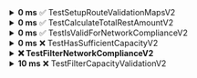 <details>
  <summary><strong>0 ms</strong> ✅ TestSetupRouteValidationMapsV2</summary>
  <ul>
    <li>
      <details>
        <summary><em>0 ms</em> <strong>✅ passed</strong> Mixed_locked_amounts</summary>
        <pre>=== RUN   TestSetupRouteValidationMapsV2/Mixed_locked_amounts<br/>--- PASS: TestSetupRouteValidationMapsV2/Mixed_locked_amounts (0.00s)<br/></pre>
      </details>
    </li>
    <li>
      <details>
        <summary><em>0 ms</em> <strong>✅ passed</strong> All_amounts_locked</summary>
        <pre>=== RUN   TestSetupRouteValidationMapsV2/All_amounts_locked<br/>--- PASS: TestSetupRouteValidationMapsV2/All_amounts_locked (0.00s)<br/></pre>
      </details>
    </li>
    <li>
      <details>
        <summary><em>0 ms</em> <strong>✅ passed</strong> No_amounts_locked</summary>
        <pre>=== RUN   TestSetupRouteValidationMapsV2/No_amounts_locked<br/>--- PASS: TestSetupRouteValidationMapsV2/No_amounts_locked (0.00s)<br/></pre>
      </details>
    </li>
  </ul>
</details>
<details>
  <summary><strong>0 ms</strong> ✅ TestCalculateTotalRestAmountV2</summary>
  <ul>
    <li>
      <details>
        <summary><strong>0 ms</strong> <em>✅ passed</em> Multiple_paths_with_varying_amounts</summary>
        <pre>=== RUN   TestCalculateTotalRestAmountV2/Multiple_paths_with_varying_amounts<br/>--- PASS: TestCalculateTotalRestAmountV2/Multiple_paths_with_varying_amounts (0.00s)<br/></pre>
      </details>
    </li>
    <li>
      <details>
        <summary><strong>0 ms</strong> <em>✅ passed</em> Single_path</summary>
        <pre>=== RUN   TestCalculateTotalRestAmountV2/Single_path<br/>--- PASS: TestCalculateTotalRestAmountV2/Single_path (0.00s)<br/></pre>
      </details>
    </li>
    <li>
      <details>
        <summary><strong>0 ms</strong> <em>✅ passed</em> No_paths</summary>
        <pre>=== RUN   TestCalculateTotalRestAmountV2/No_paths<br/>--- PASS: TestCalculateTotalRestAmountV2/No_paths (0.00s)<br/></pre>
      </details>
    </li>
  </ul>
</details>
<details>
  <summary><strong>0 ms</strong> ✅ TestIsValidForNetworkComplianceV2</summary>
  <ul>
    <li>
      <details>
        <summary><strong>0 ms</strong> <em>✅ passed</em> Valid_route_with_required_chain_IDs_included</summary>
        <pre>=== RUN   TestIsValidForNetworkComplianceV2/Valid_route_with_required_chain_IDs_included<br/>--- PASS: TestIsValidForNetworkComplianceV2/Valid_route_with_required_chain_IDs_included (0.00s)<br/></pre>
      </details>
    </li>
    <li>
      <details>
        <summary><strong>0 ms</strong> <em>✅ passed</em> Invalid_route_with_excluded_chain_ID</summary>
        <pre>=== RUN   TestIsValidForNetworkComplianceV2/Invalid_route_with_excluded_chain_ID<br/>--- PASS: TestIsValidForNetworkComplianceV2/Invalid_route_with_excluded_chain_ID (0.00s)<br/></pre>
      </details>
    </li>
    <li>
      <details>
        <summary><strong>0 ms</strong> <em>✅ passed</em> Route_missing_required_chain_ID</summary>
        <pre>=== RUN   TestIsValidForNetworkComplianceV2/Route_missing_required_chain_ID<br/>--- PASS: TestIsValidForNetworkComplianceV2/Route_missing_required_chain_ID (0.00s)<br/></pre>
      </details>
    </li>
    <li>
      <details>
        <summary><strong>0 ms</strong> <em>✅ passed</em> Valid_route_with_multiple_included_chain_IDs</summary>
        <pre>=== RUN   TestIsValidForNetworkComplianceV2/Valid_route_with_multiple_included_chain_IDs<br/>--- PASS: TestIsValidForNetworkComplianceV2/Valid_route_with_multiple_included_chain_IDs (0.00s)<br/></pre>
      </details>
    </li>
    <li>
      <details>
        <summary><strong>0 ms</strong> <em>✅ passed</em> Invalid_route_missing_one_of_the_required_chain_IDs</summary>
        <pre>=== RUN   TestIsValidForNetworkComplianceV2/Invalid_route_missing_one_of_the_required_chain_IDs<br/>--- PASS: TestIsValidForNetworkComplianceV2/Invalid_route_missing_one_of_the_required_chain_IDs (0.00s)<br/></pre>
      </details>
    </li>
  </ul>
</details>
<details>
  <summary><strong>0 ms</strong> ❌ TestHasSufficientCapacityV2</summary>
  <ul>
    <li>
      <details>
        <summary><strong>0 ms</strong> <em>✅ passed</em> Sufficient_capacity_with_multiple_paths</summary>
        <pre>=== RUN   TestHasSufficientCapacityV2/Sufficient_capacity_with_multiple_paths<br/>--- PASS: TestHasSufficientCapacityV2/Sufficient_capacity_with_multiple_paths (0.00s)<br/></pre>
      </details>
    </li>
    <li>
      <details>
        <summary><strong>0 ms</strong> <em>✅ passed</em> Insufficient_capacity</summary>
        <pre>=== RUN   TestHasSufficientCapacityV2/Insufficient_capacity<br/>--- PASS: TestHasSufficientCapacityV2/Insufficient_capacity (0.00s)<br/></pre>
      </details>
    </li>
    <li>
      <details>
        <summary><strong>0 ms</strong> <em>❌ failed</em> Exact_capacity_match</summary>
        <pre>=== RUN   TestHasSufficientCapacityV2/Exact_capacity_match<br/>filter_test.go:248: <br/>Error Trace: /Users/samuel/go/src/github.com/Samyoul/status-go/services/wallet/router/filter_test.go:248<br/>Error: Not equal: <br/>expected: true<br/>actual  : false<br/>Test: TestHasSufficientCapacityV2/Exact_capacity_match<br/>--- FAIL: TestHasSufficientCapacityV2/Exact_capacity_match (0.00s)<br/></pre>
      </details>
    </li>
  </ul>
</details>
<details>
  <summary><strong> ❌ TestFilterNetworkComplianceV2</strong></summary>
  <ul>
    <li>
      <details>
        <summary><strong>0 ms</strong> <em>❌ failed</em> Mixed_routes_with_valid_and_invalid_paths</summary>
        <pre>=== RUN   TestFilterNetworkComplianceV2/Mixed_routes_with_valid_and_invalid_paths<br/>filter_test.go:512: <br/>Error Trace: /Users/samuel/go/src/github.com/Samyoul/status-go/services/wallet/router/filter_test.go:512<br/>Error: Not equal: <br/>expected: [][]*router.PathV2{[]*router.PathV2{(*router.PathV2)(0xc0004f7790), (*router.PathV2)(0xc0004f7860)}, []*router.PathV2{(*router.PathV2)(0xc0004f7930), (*router.PathV2)(0xc0004f7a00), (*router.PathV2)(0xc0004f7ad0)}}<br/>actual: [][]*router.PathV2{[]*router.PathV2{(*router.PathV2)(0xc0004f71e0), (*router.PathV2)(0xc0004f72b0)}}<br/><br/>Diff:<br/>--- Expected<br/>+++ Actual<br/>@@ -1,2 +1,2 @@<br/>-([][]*router.PathV2) (len=2) {<br/>+([][]*router.PathV2) (len=1) {<br/>([]*router.PathV2) (len=2) {<br/>@@ -92,139 +92,2 @@<br/>})<br/>-},<br/>-([]*router.PathV2) (len=3) {<br/>-(*router.PathV2)({<br/>-BridgeName: (string) "",<br/>-From: (*params.Network)({<br/>-ChainID: (uint64) 1,<br/>-ChainName: (string) "",<br/>-RPCURL: (string) "",<br/>-OriginalRPCURL: (string) "",<br/>-FallbackURL: (string) "",<br/>-OriginalFallbackURL: (string) "",<br/>-BlockExplorerURL: (string) "",<br/>-IconURL: (string) "",<br/>-NativeCurrencyName: (string) "",<br/>-NativeCurrencySymbol: (string) "",<br/>-NativeCurrencyDecimals: (uint64) 0,<br/>-IsTest: (bool) false,<br/>-Layer: (uint64) 0,<br/>-Enabled: (bool) false,<br/>-ChainColor: (string) "",<br/>-ShortName: (string) "",<br/>-TokenOverrides: ([]params.TokenOverride) <nil>,<br/>-RelatedChainID: (uint64) 0<br/>-}),<br/>-To: (*params.Network)(<nil>),<br/>-FromToken: (*token.Token)(<nil>),<br/>-AmountIn: (*hexutil.Big)(<nil>),<br/>-AmountInLocked: (bool) false,<br/>-AmountOut: (*hexutil.Big)(<nil>),<br/>-SuggestedPriorityFees: (*router.PriorityFees)(<nil>),<br/>-TxBaseFee: (*hexutil.Big)(<nil>),<br/>-TxPriorityFee: (*hexutil.Big)(<nil>),<br/>-TxGasAmount: (uint64) 0,<br/>-TxBonderFees: (*hexutil.Big)(<nil>),<br/>-TxTokenFees: (*hexutil.Big)(<nil>),<br/>-TxL1Fee: (*hexutil.Big)(<nil>),<br/>-ApprovalRequired: (bool) false,<br/>-ApprovalAmountRequired: (*hexutil.Big)(<nil>),<br/>-ApprovalContractAddress: (*common.Address)(<nil>),<br/>-ApprovalBaseFee: (*hexutil.Big)(<nil>),<br/>-ApprovalPriorityFee: (*hexutil.Big)(<nil>),<br/>-ApprovalGasAmount: (uint64) 0,<br/>-ApprovalL1Fee: (*hexutil.Big)(<nil>),<br/>-EstimatedTime: (router.TransactionEstimation) 0,<br/>-requiredTokenBalance: (*big.Int)(<nil>),<br/>-requiredNativeBalance: (*big.Int)(<nil>)<br/>-}),<br/>-(*router.PathV2)({<br/>-BridgeName: (string) "",<br/>-From: (*params.Network)({<br/>-ChainID: (uint64) 2,<br/>-ChainName: (string) "",<br/>-RPCURL: (string) "",<br/>-OriginalRPCURL: (string) "",<br/>-FallbackURL: (string) "",<br/>-OriginalFallbackURL: (string) "",<br/>-BlockExplorerURL: (string) "",<br/>-IconURL: (string) "",<br/>-NativeCurrencyName: (string) "",<br/>-NativeCurrencySymbol: (string) "",<br/>-NativeCurrencyDecimals: (uint64) 0,<br/>-IsTest: (bool) false,<br/>-Layer: (uint64) 0,<br/>-Enabled: (bool) false,<br/>-ChainColor: (string) "",<br/>-ShortName: (string) "",<br/>-TokenOverrides: ([]params.TokenOverride) <nil>,<br/>-RelatedChainID: (uint64) 0<br/>-}),<br/>-To: (*params.Network)(<nil>),<br/>-FromToken: (*token.Token)(<nil>),<br/>-AmountIn: (*hexutil.Big)(<nil>),<br/>-AmountInLocked: (bool) false,<br/>-AmountOut: (*hexutil.Big)(<nil>),<br/>-SuggestedPriorityFees: (*router.PriorityFees)(<nil>),<br/>-TxBaseFee: (*hexutil.Big)(<nil>),<br/>-TxPriorityFee: (*hexutil.Big)(<nil>),<br/>-TxGasAmount: (uint64) 0,<br/>-TxBonderFees: (*hexutil.Big)(<nil>),<br/>-TxTokenFees: (*hexutil.Big)(<nil>),<br/>-TxL1Fee: (*hexutil.Big)(<nil>),<br/>-ApprovalRequired: (bool) false,<br/>-ApprovalAmountRequired: (*hexutil.Big)(<nil>),<br/>-ApprovalContractAddress: (*common.Address)(<nil>),<br/>-ApprovalBaseFee: (*hexutil.Big)(<nil>),<br/>-ApprovalPriorityFee: (*hexutil.Big)(<nil>),<br/>-ApprovalGasAmount: (uint64) 0,<br/>-ApprovalL1Fee: (*hexutil.Big)(<nil>),<br/>-EstimatedTime: (router.TransactionEstimation) 0,<br/>-requiredTokenBalance: (*big.Int)(<nil>),<br/>-requiredNativeBalance: (*big.Int)(<nil>)<br/>-}),<br/>-(*router.PathV2)({<br/>-BridgeName: (string) "",<br/>-From: (*params.Network)({<br/>-ChainID: (uint64) 3,<br/>-ChainName: (string) "",<br/>-RPCURL: (string) "",<br/>-OriginalRPCURL: (string) "",<br/>-FallbackURL: (string) "",<br/>-OriginalFallbackURL: (string) "",<br/>-BlockExplorerURL: (string) "",<br/>-IconURL: (string) "",<br/>-NativeCurrencyName: (string) "",<br/>-NativeCurrencySymbol: (string) "",<br/>-NativeCurrencyDecimals: (uint64) 0,<br/>-IsTest: (bool) false,<br/>-Layer: (uint64) 0,<br/>-Enabled: (bool) false,<br/>-ChainColor: (string) "",<br/>-ShortName: (string) "",<br/>-TokenOverrides: ([]params.TokenOverride) <nil>,<br/>-RelatedChainID: (uint64) 0<br/>-}),<br/>-To: (*params.Network)(<nil>),<br/>-FromToken: (*token.Token)(<nil>),<br/>-AmountIn: (*hexutil.Big)(<nil>),<br/>-AmountInLocked: (bool) false,<br/>-AmountOut: (*hexutil.Big)(<nil>),<br/>-SuggestedPriorityFees: (*router.PriorityFees)(<nil>),<br/>-TxBaseFee: (*hexutil.Big)(<nil>),<br/>-TxPriorityFee: (*hexutil.Big)(<nil>),<br/>-TxGasAmount: (uint64) 0,<br/>-TxBonderFees: (*hexutil.Big)(<nil>),<br/>-TxTokenFees: (*hexutil.Big)(<nil>),<br/>-TxL1Fee: (*hexutil.Big)(<nil>),<br/>-ApprovalRequired: (bool) false,<br/>-ApprovalAmountRequired: (*hexutil.Big)(<nil>),<br/>-ApprovalContractAddress: (*common.Address)(<nil>),<br/>-ApprovalBaseFee: (*hexutil.Big)(<nil>),<br/>-ApprovalPriorityFee: (*hexutil.Big)(<nil>),<br/>-ApprovalGasAmount: (uint64) 0,<br/>-ApprovalL1Fee: (*hexutil.Big)(<nil>),<br/>-EstimatedTime: (router.TransactionEstimation) 0,<br/>-requiredTokenBalance: (*big.Int)(<nil>),<br/>-requiredNativeBalance: (*big.Int)(<nil>)<br/>-})<br/>-}<br/>-}<br/>+([][]*router.PathV2) <nil><br/><br/>Test: TestFilterNetworkComplianceV2/Mixed_routes_with_valid_and_invalid_paths<br/>--- FAIL: TestFilterNetworkComplianceV2/Mixed_routes_with_valid_and_invalid_paths (0.00s)<br/></pre>
      </details>
    </li>
    <li>
      <details>
        <summary><strong>0 ms</strong> <em>✅ passed</em> All_valid_routes</summary>
        <pre>=== RUN   TestFilterNetworkComplianceV2/All_valid_routes<br/>--- PASS: TestFilterNetworkComplianceV2/All_valid_routes (0.00s)<br/></pre>
      </details>
    </li>
    <li>
      <details>
        <summary><strong>0 ms</strong> <em>❌ failed</em> All_invalid_routes</summary>
        <pre>=== RUN   TestFilterNetworkComplianceV2/All_invalid_routes<br/>filter_test.go:512: <br/>Error Trace: /Users/samuel/go/src/github.com/Samyoul/status-go/services/wallet/router/filter_test.go:512<br/>Error: Not equal: <br/>expected: [][]*router.PathV2{}<br/>actual: [][]*router.PathV2(nil)<br/><br/>Diff:<br/>--- Expected<br/>+++ Actual<br/>@@ -1,3 +1,2 @@<br/>-([][]*router.PathV2) {<br/>-}<br/>+([][]*router.PathV2) <nil><br/><br/>Test: TestFilterNetworkComplianceV2/All_invalid_routes<br/>--- FAIL: TestFilterNetworkComplianceV2/All_invalid_routes (0.00s)<br/></pre>
      </details>
    </li>
    <li>
      <details>
        <summary><strong>0 ms</strong> <em>❌ failed</em> Empty_routes</summary>
        <pre>=== RUN   TestFilterNetworkComplianceV2/Empty_routes<br/>filter_test.go:512: <br/>Error Trace: /Users/samuel/go/src/github.com/Samyoul/status-go/services/wallet/router/filter_test.go:512<br/>Error: Not equal: <br/>expected: [][]*router.PathV2{}<br/>actual: [][]*router.PathV2(nil)<br/><br/>Diff:<br/>--- Expected<br/>+++ Actual<br/>@@ -1,3 +1,2 @@<br/>-([][]*router.PathV2) {<br/>-}<br/>+([][]*router.PathV2) <nil><br/><br/>Test: TestFilterNetworkComplianceV2/Empty_routes<br/>--- FAIL: TestFilterNetworkComplianceV2/Empty_routes (0.00s)<br/></pre>
      </details>
    </li>
    <li>
      <details>
        <summary><strong>0 ms</strong> <em>✅ passed</em> No_locked_amounts</summary>
        <pre>=== RUN   TestFilterNetworkComplianceV2/No_locked_amounts<br/>--- PASS: TestFilterNetworkComplianceV2/No_locked_amounts (0.00s)<br/></pre>
      </details>
    </li>
    <li>
      <details>
        <summary><strong>0 ms</strong> <em>❌ failed</em> Single_route_with_mixed_valid_and_invalid_paths</summary>
        <pre>=== RUN   TestFilterNetworkComplianceV2/Single_route_with_mixed_valid_and_invalid_paths<br/>filter_test.go:512: <br/>Error Trace: /Users/samuel/go/src/github.com/Samyoul/status-go/services/wallet/router/filter_test.go:512<br/>Error: Not equal: <br/>expected: [][]*router.PathV2{[]*router.PathV2{(*router.PathV2)(0xc0004feea0), (*router.PathV2)(0xc0004fef70)}}<br/>actual: [][]*router.PathV2(nil)<br/><br/>Diff:<br/>--- Expected<br/>+++ Actual<br/>@@ -1,95 +1,2 @@<br/>-([][]*router.PathV2) (len=1) {<br/>-([]*router.PathV2) (len=2) {<br/>-(*router.PathV2)({<br/>-BridgeName: (string) "",<br/>-From: (*params.Network)({<br/>-ChainID: (uint64) 1,<br/>-ChainName: (string) "",<br/>-RPCURL: (string) "",<br/>-OriginalRPCURL: (string) "",<br/>-FallbackURL: (string) "",<br/>-OriginalFallbackURL: (string) "",<br/>-BlockExplorerURL: (string) "",<br/>-IconURL: (string) "",<br/>-NativeCurrencyName: (string) "",<br/>-NativeCurrencySymbol: (string) "",<br/>-NativeCurrencyDecimals: (uint64) 0,<br/>-IsTest: (bool) false,<br/>-Layer: (uint64) 0,<br/>-Enabled: (bool) false,<br/>-ChainColor: (string) "",<br/>-ShortName: (string) "",<br/>-TokenOverrides: ([]params.TokenOverride) <nil>,<br/>-RelatedChainID: (uint64) 0<br/>-}),<br/>-To: (*params.Network)(<nil>),<br/>-FromToken: (*token.Token)(<nil>),<br/>-AmountIn: (*hexutil.Big)(<nil>),<br/>-AmountInLocked: (bool) false,<br/>-AmountOut: (*hexutil.Big)(<nil>),<br/>-SuggestedPriorityFees: (*router.PriorityFees)(<nil>),<br/>-TxBaseFee: (*hexutil.Big)(<nil>),<br/>-TxPriorityFee: (*hexutil.Big)(<nil>),<br/>-TxGasAmount: (uint64) 0,<br/>-TxBonderFees: (*hexutil.Big)(<nil>),<br/>-TxTokenFees: (*hexutil.Big)(<nil>),<br/>-TxL1Fee: (*hexutil.Big)(<nil>),<br/>-ApprovalRequired: (bool) false,<br/>-ApprovalAmountRequired: (*hexutil.Big)(<nil>),<br/>-ApprovalContractAddress: (*common.Address)(<nil>),<br/>-ApprovalBaseFee: (*hexutil.Big)(<nil>),<br/>-ApprovalPriorityFee: (*hexutil.Big)(<nil>),<br/>-ApprovalGasAmount: (uint64) 0,<br/>-ApprovalL1Fee: (*hexutil.Big)(<nil>),<br/>-EstimatedTime: (router.TransactionEstimation) 0,<br/>-requiredTokenBalance: (*big.Int)(<nil>),<br/>-requiredNativeBalance: (*big.Int)(<nil>)<br/>-}),<br/>-(*router.PathV2)({<br/>-BridgeName: (string) "",<br/>-From: (*params.Network)({<br/>-ChainID: (uint64) 3,<br/>-ChainName: (string) "",<br/>-RPCURL: (string) "",<br/>-OriginalRPCURL: (string) "",<br/>-FallbackURL: (string) "",<br/>-OriginalFallbackURL: (string) "",<br/>-BlockExplorerURL: (string) "",<br/>-IconURL: (string) "",<br/>-NativeCurrencyName: (string) "",<br/>-NativeCurrencySymbol: (string) "",<br/>-NativeCurrencyDecimals: (uint64) 0,<br/>-IsTest: (bool) false,<br/>-Layer: (uint64) 0,<br/>-Enabled: (bool) false,<br/>-ChainColor: (string) "",<br/>-ShortName: (string) "",<br/>-TokenOverrides: ([]params.TokenOverride) <nil>,<br/>-RelatedChainID: (uint64) 0<br/>-}),<br/>-To: (*params.Network)(<nil>),<br/>-FromToken: (*token.Token)(<nil>),<br/>-AmountIn: (*hexutil.Big)(<nil>),<br/>-AmountInLocked: (bool) false,<br/>-AmountOut: (*hexutil.Big)(<nil>),<br/>-SuggestedPriorityFees: (*router.PriorityFees)(<nil>),<br/>-TxBaseFee: (*hexutil.Big)(<nil>),<br/>-TxPriorityFee: (*hexutil.Big)(<nil>),<br/>-TxGasAmount: (uint64) 0,<br/>-TxBonderFees: (*hexutil.Big)(<nil>),<br/>-TxTokenFees: (*hexutil.Big)(<nil>),<br/>-TxL1Fee: (*hexutil.Big)(<nil>),<br/>-ApprovalRequired: (bool) false,<br/>-ApprovalAmountRequired: (*hexutil.Big)(<nil>),<br/>-ApprovalContractAddress: (*common.Address)(<nil>),<br/>-ApprovalBaseFee: (*hexutil.Big)(<nil>),<br/>-ApprovalPriorityFee: (*hexutil.Big)(<nil>),<br/>-ApprovalGasAmount: (uint64) 0,<br/>-ApprovalL1Fee: (*hexutil.Big)(<nil>),<br/>-EstimatedTime: (router.TransactionEstimation) 0,<br/>-requiredTokenBalance: (*big.Int)(<nil>),<br/>-requiredNativeBalance: (*big.Int)(<nil>)<br/>-})<br/>-}<br/>-}<br/>+([][]*router.PathV2) <nil><br/><br/>Test: TestFilterNetworkComplianceV2/Single_route_with_mixed_valid_and_invalid_paths<br/>--- FAIL: TestFilterNetworkComplianceV2/Single_route_with_mixed_valid_and_invalid_paths (0.00s)<br/></pre>
      </details>
    </li>
    <li>
      <details>
        <summary><strong>0 ms</strong> <em>✅ passed</em> Routes_with_duplicate_chain_IDs</summary>
        <pre>=== RUN   TestFilterNetworkComplianceV2/Routes_with_duplicate_chain_IDs<br/>--- PASS: TestFilterNetworkComplianceV2/Routes_with_duplicate_chain_IDs (0.00s)<br/></pre>
      </details>
    </li>
    <li>
      <details>
        <summary><strong>0 ms</strong> <em>✅ passed</em> Minimum_and_maximum_chain_IDs</summary>
        <pre>=== RUN   TestFilterNetworkComplianceV2/Minimum_and_maximum_chain_IDs<br/>--- PASS: TestFilterNetworkComplianceV2/Minimum_and_maximum_chain_IDs (0.00s)<br/></pre>
      </details>
    </li>
    <li>
      <details>
        <summary><strong>120 ms</strong> <em>❌ failed</em> Large_number_of_routes</summary>
        <pre>=== RUN   TestFilterNetworkComplianceV2/Large_number_of_routes<br/>filter_test.go:512: <br/>Error Trace: /Users/samuel/go/src/github.com/Samyoul/status-go/services/wallet/router/filter_test.go:512<br/>Error: Not equal: <br/>expected: [][]*router.PathV2{[]*router.PathV2{(*router.PathV2)(0xc000769380), (*router.PathV2)(0xc000769450)}, []*router.PathV2{(*router.PathV2)(0xc000769520), (*router.PathV2)(0xc0007695f0)},... truncated}<br/><br/>Diff:<br/>--- Expected<br/>+++ Actual<br/>@@ -1,830 +1,2 @@<br/>-([][]*router.PathV2) (len=1000) {<br/>-([]*router.PathV2) (len=2) {<br/>(*router.PathV2)({<br/>-BridgeName: (string) "",<br/>-From: (*params.Network)({<br/>-ChainID: (uint64) 1,<br/>-ChainName: (string) "",<br/>-RPCURL: (string) "",<br/>-OriginalRPCURL: (string) "",<br/>-FallbackURL: (string) "",<br/>-OriginalFallbackURL: (string) "",<br/>-BlockExplorerURL: (string) "",<br/>-IconURL: (string) "",<br/>-NativeCurrencyName: (string) "",<br/>-NativeCurrencySymbol: (string) "",<br/>-NativeCurrencyDecimals: (uint64) 0,<br/>-IsTest: (bool) false,<br/>-Layer: (uint64) 0,<br/>-Enabled: (bool) false,<br/>-ChainColor: (string) "",<br/>-ShortName: (string) "",<br/>-TokenOverrides: ([]params.TokenOverride) <nil>,<br/>-RelatedChainID: (uint64) 0<br/>-}),<br/>-To: (*params.Network)(<nil>),<br/>-FromToken: (*token.Token)(<nil>),<br/>-AmountIn: (*hexutil.Big)(<nil>),<br/>-AmountInLocked: (bool) false,<br/>-AmountOut: (*hexutil.Big)(<nil>),<br/>-SuggestedPriorityFees: (*router.PriorityFees)(<nil>),<br/>-TxBaseFee: (*hexutil.Big)(<nil>),<br/>-TxPriorityFee: (*hexutil.Big)(<nil>),<br/>-TxGasAmount: (uint64) 0,<br/>-TxBonderFees: (*hexutil.Big)(<nil>),<br/>-TxTokenFees: (*hexutil.Big)(<nil>),<br/>-TxL1Fee: (*hexutil.Big)(<nil>),<br/>-ApprovalRequired: (bool) false,<br/>-ApprovalAmountRequired: (*hexutil.Big)(<nil>),<br/>-ApprovalContractAddress: (*common.Address)(<nil>),<br/>-ApprovalBaseFee: (*hexutil.Big)(<nil>),<br/>-ApprovalPriorityFee: (*hexutil.Big)(<nil>),<br/>-ApprovalGasAmount: (uint64) 0,<br/>-ApprovalL1Fee: (*hexutil.Big)(<nil>),<br/>-EstimatedTime: (router.TransactionEstimation) 0,<br/>-requiredTokenBalance: (*big.Int)(<nil>),<br/>-requiredNativeBalance: (*big.Int)(<nil>)<br/>}),<br/>-(*router.PathV2)({<br/>-BridgeName: (string) "",<br/>-From: (*params.Network)({<br/>-ChainID: (uint64) 1001,<br/>-ChainName: (string) "",<br/>-RPCURL: (string) "",<br/>-OriginalRPCURL: (string) "",<br/>-FallbackURL: (string) "",<br/>-OriginalFallbackURL: (string) "",<br/>-BlockExplorerURL: (string) "",<br/>-IconURL: (string) "",<br/>-NativeCurrencyName: (string) "",<br/>-NativeCurrencySymbol: (string) "",<br/>-NativeCurrencyDecimals: (uint64) 0,<br/>-IsTest: (bool) false,<br/>-Layer: (uint64) 0,<br/>-Enabled: (bool) false,<br/>-ChainColor: (string) "",<br/>-ShortName: (string) "",<br/>-TokenOverrides: ([]params.TokenOverride) <nil>,<br/>-RelatedChainID: (uint64) 0<br/>-}),<br/>-To: (*params.Network)(<nil>),<br/>-FromToken: (*token.Token)(<nil>),<br/>-AmountIn: (*hexutil.Big)(<nil>),<br/>-AmountInLocked: (bool) false,<br/>-AmountOut: (*hexutil.Big)(<nil>),<br/>-SuggestedPriorityFees: (*router.PriorityFees)(<nil>),<br/>-TxBaseFee: (*hexutil.Big)(<nil>),<br/>-TxPriorityFee: (*hexutil.Big)(<nil>),<br/>-TxGasAmount: (uint64) 0,<br/>-TxBonderFees: (*hexutil.Big)(<nil>),<br/>-TxTokenFees: (*hexutil.Big)(<nil>),<br/>-TxL1Fee: (*hexutil.Big)(<nil>),<br/>-ApprovalRequired: (bool) false,<br/>-ApprovalAmountRequired: (*hexutil.Big)(<nil>),<br/>-ApprovalContractAddress: (*common.Address)(<nil>),<br/>-ApprovalBaseFee: (*hexutil.Big)(<nil>),<br/>-ApprovalPriorityFee: (*hexutil.Big)(<nil>),<br/>-ApprovalGasAmount: (uint64) 0,<br/>-ApprovalL1Fee: (*hexutil.Big)(<nil>),<br/>-EstimatedTime: (router.TransactionEstimation) 0,<br/>-requiredTokenBalance: (*big.Int)(<nil>),<br/>-requiredNativeBalance: (*big.Int)(<nil>)<br/>})<br/>-},...},<br/>+([][]*router.PathV2) (len=991) {<br/>([]*router.PathV2) (len=2) {<br/>Test: TestFilterNetworkComplianceV2/Large_number_of_routes<br/>--- FAIL: TestFilterNetworkComplianceV2/Large_number_of_routes (0.12s)<br/></pre>
      </details>
    </li>
    <li>
      <details>
        <summary><strong>1.67 s</strong> <em>❌ failed</em> Routes_with_missing_data</summary>
        <pre>=== RUN   TestFilterNetworkComplianceV2/Routes_with_missing_data<br/>--- FAIL: TestFilterNetworkComplianceV2/Routes_with_missing_data (0.00s)<br/>panic: runtime error: invalid memory address or nil pointer dereference [recovered]<br/>panic: runtime error: invalid memory address or nil pointer dereference<br/>[signal SIGSEGV: segmentation violation code=0x1 addr=0x0 pc=0x100c02abe]<br/>goroutine 88 [running]:<br/>testing.tRunner.func1.2({0x101588300, 0x1032265f0})<br/>/usr/local/Cellar/go/1.20.5/libexec/src/testing/testing.go:1526 +0x24e<br/>testing.tRunner.func1()<br/>/usr/local/Cellar/go/1.20.5/libexec/src/testing/testing.go:1529 +0x39f<br/>panic({0x101588300, 0x1032265f0})<br/>/usr/local/Cellar/go/1.20.5/libexec/src/runtime/panic.go:884 +0x213<br/>github.com/status-im/status-go/services/wallet/router.isValidForNetworkComplianceV2(...)<br/>/Users/samuel/go/src/github.com/Samyoul/status-go/services/wallet/router/filter.go:34<br/>github.com/status-im/status-go/services/wallet/router.filterNetworkComplianceV2({0xc000168360, 0x2, 0x10005dcdf?}, 0x59a?)<br/>/Users/samuel/go/src/github.com/Samyoul/status-go/services/wallet/router/filter.go:24 +0x25e<br/>github.com/status-im/status-go/services/wallet/router.TestFilterNetworkComplianceV2.func3(0xc000503860?)<br/>/Users/samuel/go/src/github.com/Samyoul/status-go/services/wallet/router/filter_test.go:511 +0x3e<br/>testing.tRunner(0xc000502680, 0xc0007f95e0)<br/>/usr/local/Cellar/go/1.20.5/libexec/src/testing/testing.go:1576 +0x10b<br/>created by testing.(*T).Run<br/>/usr/local/Cellar/go/1.20.5/libexec/src/testing/testing.go:1629 +0x3ea<br/></pre>
      </details>
    </li>
  </ul>
</details>
<details>
  <summary><strong>10 ms</strong> ❌ TestFilterCapacityValidationV2</summary>
  <ul>
    <li>
      <details>
        <summary><strong>0 ms</strong> <em>❌ failed</em> Sufficient_capacity_with_multiple_paths</summary>
        <pre>=== RUN   TestFilterCapacityValidationV2/Sufficient_capacity_with_multiple_paths<br/>filter_test.go:722: <br/>Error Trace: /Users/samuel/go/src/github.com/Samyoul/status-go/services/wallet/router/filter_test.go:722<br/>Error: Not equal: <br/>expected: [][]*router.PathV2{[]*router.PathV2{(*router.PathV2)(0xc00058dd40), (*router.PathV2)(0xc00058de10)}}<br/>actual: [][]*router.PathV2{[]*router.PathV2{(*router.PathV2)(0xc00058da00), (*router.PathV2)(0xc00058dad0)}, []*router.PathV2{(*router.PathV2)(0xc00058dba0), (*router.PathV2)(0xc00058dc70)}}<br/><br/>Diff:<br/>--- Expected<br/>+++ Actual<br/>@@ -1,2 +1,2 @@<br/>-([][]*router.PathV2) (len=1) {<br/>+([][]*router.PathV2) (len=2) {<br/>([]*router.PathV2) (len=2) {<br/>@@ -29,2 +29,52 @@<br/>abs: (big.nat) (len=1) {<br/>+ (big.Word) 50<br/>} })<br/>+ AmountInLocked: (bool) true,<br/>+ AmountOut: (*hexutil.Big)(<nil>),<br/>+ SuggestedPriorityFees: (*router.PriorityFees)(<nil>),<br/>+ TxBaseFee: (*hexutil.Big)(<nil>),<br/>+ TxPriorityFee: (*hexutil.Big)(<nil>),<br/>+ TxGasAmount: (uint64) 0,<br/>+ TxBonderFees: (*hexutil.Big)(<nil>),<br/>+ TxTokenFees: (*hexutil.Big)(<nil>),<br/>+ TxL1Fee: (*hexutil.Big)(<nil>),<br/>+ ApprovalRequired: (bool) false,<br/>+ ApprovalAmountRequired: (*hexutil.Big)(<nil>),<br/>+ ApprovalContractAddress: (*common.Address)(<nil>),<br/>+ ApprovalBaseFee: (*hexutil.Big)(<nil>),<br/>+ ApprovalPriorityFee: (*hexutil.Big)(<nil>),<br/>+ ApprovalGasAmount: (uint64) 0,<br/>+ ApprovalL1Fee: (*hexutil.Big)(<nil>),<br/>+ EstimatedTime: (router.TransactionEstimation) 0,<br/>+ requiredTokenBalance: (*big.Int)(<nil>),<br/>+ requiredNativeBalance: (*big.Int)(<nil>)<br/>}),<br/>+ (*router.PathV2)({<br/>+ BridgeName: (string) "",<br/>+ From: (*params.Network)({<br/>+ ChainID: (uint64) 2,<br/>+ ChainName: (string) "",<br/>+ RPCURL: (string) "",<br/>+ OriginalRPCURL: (string) "",<br/>+ FallbackURL: (string) "",<br/>+ OriginalFallbackURL: (string) "",<br/>+ BlockExplorerURL: (string) "",<br/>+ IconURL: (string) "",<br/>+ NativeCurrencyName: (string) "",<br/>+ NativeCurrencySymbol: (string) "",<br/>+ NativeCurrencyDecimals: (uint64) 0,<br/>+ IsTest: (bool) false,<br/>+ Layer: (uint64) 0,<br/>+ Enabled: (bool) false,<br/>+ ChainColor: (string) "",<br/>+ ShortName: (string) "",<br/>+ TokenOverrides: ([]params.TokenOverride) <nil>,<br/>+ RelatedChainID: (uint64) 0<br/>+ }),<br/>+ To: (*params.Network)(<nil>),<br/>+ FromToken: (*token.Token)(<nil>),<br/>+ AmountIn: (*hexutil.Big)({<br/>+ neg: (bool) false,<br/>+ abs: (big.nat) (len=1) {<br/>+ (big.Word) 100<br/>+ } }),<br/>+ AmountInLocked: (bool) true,<br/>+ AmountOut: (*hexutil.Big)(<nil>),<br/>+ SuggestedPriorityFees: (*router.PriorityFees)(<nil>),<br/>+ TxBaseFee: (*hexutil.Big)(<nil>),<br/>+ TxPriorityFee: (*hexutil.Big)(<nil>),<br/>+ TxGasAmount: (uint64) 0,<br/>+ TxBonderFees: (*hexutil.Big)(<nil>),<br/>+ TxTokenFees: (*hexutil.Big)(<nil>),<br/>+ TxL1Fee: (*hexutil.Big)(<nil>),<br/>+ ApprovalRequired: (bool) false,<br/>+ ApprovalAmountRequired: (*hexutil.Big)(<nil>),<br/>+ ApprovalContractAddress: (*common.Address)(<nil>),<br/>+ ApprovalBaseFee: (*hexutil.Big)(<nil>),<br/>+ ApprovalPriorityFee: (*hexutil.Big)(<nil>),<br/>+ ApprovalGasAmount: (uint64) 0,<br/>+ ApprovalL1Fee: (*hexutil.Big)(<nil>),<br/>+ EstimatedTime: (router.TransactionEstimation) 0,<br/>+ requiredTokenBalance: (*big.Int)(<nil>),<br/>+ requiredNativeBalance: (*big.Int)(<nil>)<br/>})<br/>+ },<br/>+ ([]*router.PathV2) (len=2) {<br/>+ (*router.PathV2)({<br/>+ BridgeName: (string) "",<br/>+ From: (*params.Network)({<br/>+ ChainID: (uint64) 1,<br/>+ ChainName: (string) "",<br/>+ RPCURL: (string) "",<br/>+ OriginalRPCURL: (string) "",<br/>+ FallbackURL: (string) "",<br/>+ OriginalFallbackURL: (string) "",<br/>+ BlockExplorerURL: (string) "",<br/>+ IconURL: (string) "",<br/>+ NativeCurrencyName: (string) "",<br/>+ NativeCurrencySymbol: (string) "",<br/>+ NativeCurrencyDecimals: (uint64) 0,<br/>+ IsTest: (bool) false,<br/>+ Layer: (uint64) 0,<br/>+ Enabled: (bool) false,<br/>+ ChainColor: (string) "",<br/>+ ShortName: (string) "",<br/>+ TokenOverrides: ([]params.TokenOverride) <nil>,<br/>+ RelatedChainID: (uint64) 0<br/>+ }),<br/>+ To: (*params.Network)(<nil>),<br/>+ FromToken: (*token.Token)(<nil>),<br/>+ AmountIn: (*hexutil.Big)({<br/>+ neg: (bool) false,<br/>+ abs: (big.nat) (len=1) {<br/>+ (big.Word) 50<br/>+ } }),<br/>+ AmountInLocked: (bool) true,<br/>AmountOut: (*hexutil.Big)(<nil>),<br/>@@ -79,6 +181,6 @@<br/>abs: (big.nat) (len=1) {<br/>- (big.Word) 200<br/>- }<br/>- }),<br/>- AmountInLocked: (bool) false,<br/>+ (big.Word) 100<br/>+ } }),<br/>+ AmountInLocked: (bool) true,<br/>AmountOut: (*hexutil.Big)(<nil>),<br/>Test: TestFilterCapacityValidationV2/Sufficient_capacity_with_multiple_paths<br/>--- FAIL: TestFilterCapacityValidationV2/Sufficient_capacity_with_multiple_paths (0.00s)<br/></pre>
      </details>
    </li>
    <li>
      <details>
        <summary><strong>0 ms</strong> <em>❌ failed</em> Insufficient_capacity</summary>
        <pre>=== RUN   TestFilterCapacityValidationV2/Insufficient_capacity<br/>filter_test.go:722: <br/>Error Trace: /Users/samuel/go/src/github.com/Samyoul/status-go/services/wallet/router/filter_test.go:722<br/>Error: Not equal: <br/>expected: [][]*router.PathV2{}<br/>actual: [][]*router.PathV2(nil)<br/><br/>Diff:<br/>--- Expected<br/>+++ Actual<br/>@@ -1,3 +1,2 @@<br/>-([][]*router.PathV2) {<br/>-}<br/>+([][]*router.PathV2) <nil><br/><br/>Test: TestFilterCapacityValidationV2/Insufficient_capacity<br/>--- FAIL: TestFilterCapacityValidationV2/Insufficient_capacity (0.00s)<br/></pre>
      </details>
    </li>
    <li>
      <details>
        <summary><strong>0 ms</strong> <em>❌ failed</em> Exact_capacity_match</summary>
        <pre>=== RUN   TestFilterCapacityValidationV2/Exact_capacity_match<br/>filter_test.go:722: <br/>Error Trace: /Users/samuel/go/src/github.com/Samyoul/status-go/services/wallet/router/filter_test.go:722<br/>Error: Not equal: <br/>expected: [][]*router.PathV2{[]*router.PathV2{(*router.PathV2)(0xc0000ad6c0), (*router.PathV2)(0xc0000ad860)}}<br/>actual: [][]*router.PathV2(nil)<br/><br/>Diff:<br/>--- Expected<br/>+++ Actual<br/>@@ -1,105 +1,2 @@<br/>-([][]*router.PathV2) (len=1) {<br/>-([]*router.PathV2) (len=2) {<br/>- (*router.PathV2)({<br/>- BridgeName: (string) "",<br/>- From: (*params.Network)({<br/>- ChainID: (uint64) 1,<br/>- ChainName: (string) "",<br/>- RPCURL: (string) "",<br/>- OriginalRPCURL: (string) "",<br/>- FallbackURL: (string) "",<br/>- OriginalFallbackURL: (string) "",<br/>- BlockExplorerURL: (string) "",<br/>- IconURL: (string) "",<br/>- NativeCurrencyName: (string) "",<br/>- NativeCurrencySymbol: (string) "",<br/>- NativeCurrencyDecimals: (uint64) 0,<br/>- IsTest: (bool) false,<br/>- Layer: (uint64) 0,<br/>- Enabled: (bool) false,<br/>- ChainColor: (string) "",<br/>- ShortName: (string) "",<br/>- TokenOverrides: ([]params.TokenOverride) <nil>,<br/>- RelatedChainID: (uint64) 0<br/>- }),<br/>- To: (*params.Network)(<nil>),<br/>- FromToken: (*token.Token)(<nil>),<br/>- AmountIn: (*hexutil.Big)({<br/>- neg: (bool) false,<br/>- abs: (big.nat) (len=1) {<br/>- (big.Word) 100<br/>- } }),<br/>- AmountInLocked: (bool) true,<br/>- AmountOut: (*hexutil.Big)(<nil>),<br/>- SuggestedPriorityFees: (*router.PriorityFees)(<nil>),<br/>- TxBaseFee: (*hexutil.Big)(<nil>),<br/>- TxPriorityFee: (*hexutil.Big)(<nil>),<br/>- TxGasAmount: (uint64) 0,<br/>- TxBonderFees: (*hexutil.Big)(<nil>),<br/>- TxTokenFees: (*hexutil.Big)(<nil>),<br/>- TxL1Fee: (*hexutil.Big)(<nil>),<br/>- ApprovalRequired: (bool) false,<br/>- ApprovalAmountRequired: (*hexutil.Big)(<nil>),<br/>- ApprovalContractAddress: (*common.Address)(<nil>),<br/>- ApprovalBaseFee: (*hexutil.Big)(<nil>),<br/>- ApprovalPriorityFee: (*hexutil.Big)(<nil>),<br/>- ApprovalGasAmount: (uint64) 0,<br/>- ApprovalL1Fee: (*hexutil.Big)(<nil>),<br/>- EstimatedTime: (router.TransactionEstimation) 0,<br/>- requiredTokenBalance: (*big.Int)(<nil>),<br/>- requiredNativeBalance: (*big.Int)(<nil>)<br/>- }),<br/>- (*router.PathV2)({<br/>- BridgeName: (string) "",<br/>- From: (*params.Network)({<br/>- ChainID: (uint64) 2,<br/>- ChainName: (string) "",<br/>- RPCURL: (string) "",<br/>- OriginalRPCURL: (string) "",<br/>- FallbackURL: (string) "",<br/>- OriginalFallbackURL: (string) "",<br/>- BlockExplorerURL: (string) "",<br/>- IconURL: (string) "",<br/>- NativeCurrencyName: (string) "",<br/>- NativeCurrencySymbol: (string) "",<br/>- NativeCurrencyDecimals: (uint64) 0,<br/>- IsTest: (bool) false,<br/>- Layer: (uint64) 0,<br/>- Enabled: (bool) false,<br/>- ChainColor: (string) "",<br/>- ShortName: (string) "",<br/>- TokenOverrides: ([]params.TokenOverride) <nil>,<br/>- RelatedChainID: (uint64) 0<br/>- }),<br/>- To: (*params.Network)(<nil>),<br/>- FromToken: (*token.Token)(<nil>),<br/>- AmountIn: (*hexutil.Big)({<br/>- neg: (bool) false,<br/>- abs: (big.nat) (len=1) {<br/>- (big.Word) 50<br/>- } }),<br/>- AmountInLocked: (bool) true,<br/>- AmountOut: (*hexutil.Big)(<nil>),<br/>- SuggestedPriorityFees: (*router.PriorityFees)(<nil>),<br/>- TxBaseFee: (*hexutil.Big)(<nil>),<br/>- TxPriorityFee: (*hexutil.Big)(<nil>),<br/>- TxGasAmount: (uint64) 0,<br/>- TxBonderFees: (*hexutil.Big)(<nil>),<br/>- TxTokenFees: (*hexutil.Big)(<nil>),<br/>- TxL1Fee: (*hexutil.Big)(<nil>),<br/>- ApprovalRequired: (bool) false,<br/>- ApprovalAmountRequired: (*hexutil.Big)(<nil>),<br/>- ApprovalContractAddress: (*common.Address)(<nil>),<br/>- ApprovalBaseFee: (*hexutil.Big)(<nil>),<br/>- ApprovalPriorityFee: (*hexutil.Big)(<nil>),<br/>- ApprovalGasAmount: (uint64) 0,<br/>- ApprovalL1Fee: (*hexutil.Big)(<nil>),<br/>- EstimatedTime: (router.TransactionEstimation) 0,<br/>- requiredTokenBalance: (*big.Int)(<nil>),<br/>- requiredNativeBalance: (*big.Int)(<nil>)<br/>- }),<br/>- (*router.PathV2)({<br/>- BridgeName: (string) "",<br/>- From: (*params.Network)({<br/>- ChainID: (uint64) 1,<br/>- ChainName: (string) "",<br/>- RPCURL: (string) "",<br/>- OriginalRPCURL: (string) "",<br/>- FallbackURL: (string) "",<br/>- OriginalFallbackURL: (string) "",<br/>- BlockExplorerURL: (string) "",<br/>- IconURL: (string) "",<br/>- NativeCurrencyName: (string) "",<br/>- NativeCurrencySymbol: (string) "",<br/>- NativeCurrencyDecimals: (uint64) 0,<br/>- IsTest: (bool) false,<br/>- Layer: (uint64) 0,<br/>- Enabled: (bool) false,<br/>- ChainColor: (string) "",<br/>- ShortName: (string) "",<br/>- TokenOverrides: ([]params.TokenOverride) <nil>,<br/>- RelatedChainID: (uint64) 0<br/>- }),<br/>- To: (*params.Network)(<nil>),<br/>- FromToken: (*token.Token)(<nil>),<br/>- AmountIn: (*hexutil.Big)({<br/>- neg: (bool) false,<br/>- abs: (big.nat) (len=1) {<br/>- (big.Word) 50<br/>- } }),<br/>- AmountInLocked: (bool) true,<br/>AmountOut: (*hexutil.Big)(<nil>),<br/>SuggestedPriorityFees: (*router.PriorityFees)(<nil>),<br/>TxBaseFee: (*hexutil.Big)(<nil>),<br/>TxPriorityFee: (*hexutil.Big)(<nil>),<br/>TxGasAmount: (uint64) 0,<br/>TxBonderFees: (*hexutil.Big)(<nil>),<br/>TxTokenFees: (*hexutil.Big)(<nil>),<br/>TxL1Fee: (*hexutil.Big)(<nil>),<br/>ApprovalRequired: (bool) false,<br/>ApprovalAmountRequired: (*hexutil.Big)(<nil>),<br/>ApprovalContractAddress: (*common.Address)(<nil>),<br/>ApprovalBaseFee: (*hexutil.Big)(<nil>),<br/>ApprovalPriorityFee: (*hexutil.Big)(<nil>),<br/>ApprovalGasAmount: (uint64) 0,<br/>ApprovalL1Fee: (*hexutil.Big)(<nil>),<br/>EstimatedTime: (router.TransactionEstimation) 0,<br/>requiredTokenBalance: (*big.Int)(<nil>),<br/>requiredNativeBalance: (*big.Int)(<nil>)<br/>})<br/>+([][]*router.PathV2) <nil><br/><br/>Test: TestFilterCapacityValidationV2/Exact_capacity_match<br/>--- FAIL: TestFilterCapacityValidationV2/Exact_capacity_match (0.00s)<br/></pre>
      </details>
    </li>
    <li>
      <details>
        <summary><strong>0 ms</strong> <em>✅ passed</em> No_locked_amounts</summary>
        <pre>=== RUN   TestFilterCapacityValidationV2/No_locked_amounts<br/>--- PASS: TestFilterCapacityValidationV2/No_locked_amounts (0.00s)<br/></pre>
      </details>
    </li>
    <li>
      <details>
        <summary><strong>0 ms</strong> <em>❌ failed</em> Single_route_with_sufficient_capacity</summary>
        <pre>=== RUN   TestFilterCapacityValidationV2/Single_route_with_sufficient_capacity<br/>filter_test.go:722: <br/>Error Trace: /Users/samuel/go/src/github.com/Samyoul/status-go/services/wallet/router/filter_test.go:722<br/>Error: Not equal: <br/>expected: [][]*router.PathV2{[]*router.PathV2{(*router.PathV2)(0xc000614680)}}<br/>actual: [][]*router.PathV2{[]*router.PathV2{(*router.PathV2)(0xc0000adee0)}}<br/><br/>Diff:<br/>--- Expected<br/>+++ Actual<br/>@@ -29,6 +29,6 @@<br/>abs: (big.nat) (len=1) {<br/>- (big.Word) 200<br/>+ (big.Word) 50<br/>} }),<br/>- AmountInLocked: (bool) false,<br/>+ AmountInLocked: (bool) true,<br/>AmountOut: (*hexutil.Big)(<nil>),<br/>Test: TestFilterCapacityValidationV2/Single_route_with_sufficient_capacity<br/>--- FAIL: TestFilterCapacityValidationV2/Single_route_with_sufficient_capacity (0.00s)<br/></pre>
      </details>
    </li>
    <li>
      <details>
        <summary><strong>0 ms</strong> <em>❌ failed</em> Single_route_with_insufficient_capacity</summary>
        <pre>=== RUN   TestFilterCapacityValidationV2/Single_route_with_insufficient_capacity<br/>filter_test.go:722: <br/>Error Trace: /Users/samuel/go/src/github.com/Samyoul/status-go/services/wallet/router/filter_test.go:722<br/>Error: Not equal: <br/>expected: [][]*router.PathV2{}<br/>actual: [][]*router.PathV2{[]*router.PathV2{(*router.PathV2)(0xc000614750)}}<br/><br/>Diff:<br/>--- Expected<br/>+++ Actual<br/>@@ -1,2 +1,54 @@<br/>-([][]*router.PathV2) {<br/>+([][]*router.PathV2) (len=1) {<br/>([]*router.PathV2) (len=1) {<br/> (*router.PathV2)({<br/> BridgeName: (string) "",<br/> From: (*params.Network)({<br/> ChainID: (uint64) 1,<br/> ChainName: (string) "",<br/> RPCURL: (string) "",<br/> OriginalRPCURL: (string) "",<br/> FallbackURL: (string) "",<br/> OriginalFallbackURL: (string) "",<br/> BlockExplorerURL: (string) "",<br/> IconURL: (string) "",<br/> NativeCurrencyName: (string) "",<br/> NativeCurrencySymbol: (string) "",<br/> NativeCurrencyDecimals: (uint64) 0,<br/> IsTest: (bool) false,<br/> Layer: (uint64) 0,<br/> Enabled: (bool) false,<br/> ChainColor: (string) "",<br/> ShortName: (string) "",<br/> TokenOverrides: ([]params.TokenOverride) <nil>,<br/> RelatedChainID: (uint64) 0<br/> }),<br/> To: (*params.Network)(<nil>),<br/> FromToken: (*token.Token)(<nil>),<br/> AmountIn: (*hexutil.Big)({<br/> neg: (bool) false,<br/> abs: (big.nat) (len=1) {<br/> (big.Word) 50<br/> } }),<br/> AmountInLocked: (bool) true,<br/> AmountOut: (*hexutil.Big)(<nil>),<br/> SuggestedPriorityFees: (*router.PriorityFees)(<nil>),<br/> TxBaseFee: (*hexutil.Big)(<nil>),<br/> TxPriorityFee: (*hexutil.Big)(<nil>),<br/> TxGasAmount: (uint64) 0,<br/> TxBonderFees: (*hexutil.Big)(<nil>),<br/> TxTokenFees: (*hexutil.Big)(<nil>),<br/> TxL1Fee: (*hexutil.Big)(<nil>),<br/> ApprovalRequired: (bool) false,<br/> ApprovalAmountRequired: (*hexutil.Big)(<nil>),<br/> ApprovalContractAddress: (*common.Address)(<nil>),<br/> ApprovalBaseFee: (*hexutil.Big)(<nil>),<br/> ApprovalPriorityFee: (*hexutil.Big)(<nil>),<br/> ApprovalGasAmount: (uint64) 0,<br/> ApprovalL1Fee: (*hexutil.Big)(<nil>),<br/> EstimatedTime: (router.TransactionEstimation) 0,<br/> requiredTokenBalance: (*big.Int)(<nil>),<br/> requiredNativeBalance: (*big.Int)(<nil>)<br/> })<br/> } }<br/>Test: TestFilterCapacityValidationV2/Single_route_with_insufficient_capacity<br/>--- FAIL: TestFilterCapacityValidationV2/Single_route_with_insufficient_capacity (0.00s)<br/></pre>
      </details>
    </li>
    <li>
      <details>
        <summary><strong>0 ms</strong> <em>❌ failed</em> Empty_routes</summary>
        <pre>=== RUN   TestFilterCapacityValidationV2/Empty_routes<br/>filter_test.go:722: <br/>Error Trace: /Users/samuel/go/src/github.com/Samyoul/status-go/services/wallet/router/filter_test.go:722<br/>Error: Not equal: <br/>expected: [][]*router.PathV2{}<br/>actual: [][]*router.PathV2(nil)<br/><br/>Diff:<br/>--- Expected<br/>+++ Actual<br/>@@ -1,3 +1,2 @@<br/>-([][]*router.PathV2) {<br/>-}<br/>+([][]*router.PathV2) <nil><br/><br/>Test: TestFilterCapacityValidationV2/Empty_routes<br/>--- FAIL: TestFilterCapacityValidationV2/Empty_routes (0.00s)<br/></pre>
      </details>
    </li>
    <li>
      <details>
        <summary><strong>0 ms</strong> <em>❌ failed</em> Routes_with_duplicate_chain_IDs</summary>
        <pre>=== RUN   TestFilterCapacityValidationV2/Routes_with_duplicate_chain_IDs<br/>filter_test.go:722: <br/>Error Trace: /Users/samuel/go/src/github.com/Samyoul/status-go/services/wallet/router/filter_test.go:722<br/>Error: Not equal: <br/>expected: [][]*router.PathV2{[]*router.PathV2{(*router.PathV2)(0xc0006149c0), (*router.PathV2)(0xc000614a90)}}<br/>actual: [][]*router.PathV2{[]*router.PathV2{(*router.PathV2)(0xc000614820), (*router.PathV2)(0xc0006148f0)}}<br/><br/>Diff:<br/>--- Expected<br/>+++ Actual<br/>@@ -29,6 +29,6 @@<br/>abs: (big.nat) (len=1) {<br/>- (big.Word) 100<br/>+ (big.Word) 50<br/>} }),<br/>- AmountInLocked: (bool) false,<br/>+ AmountInLocked: (bool) true,<br/>AmountOut: (*hexutil.Big)(<nil>),<br/>Test: TestFilterCapacityValidationV2/Routes_with_duplicate_chain_IDs<br/>--- FAIL: TestFilterCapacityValidationV2/Routes_with_duplicate_chain_IDs (0.00s)<br/></pre>
      </details>
    </li>
    <li>
      <details>
        <summary><strong>0 ms</strong> <em>❌ failed</em> Partial_locked_amounts</summary>
        <pre>=== RUN   TestFilterCapacityValidationV2/Partial_locked_amounts<br/>filter_test.go:722: <br/>Error Trace: /Users/samuel/go/src/github.com/Samyoul/status-go/services/wallet/router/filter_test.go:722<br/>Error: Not equal: <br/>expected: [][]*router.PathV2{[]*router.PathV2{(*router.PathV2)(0xc000614dd0), (*router.PathV2)(0xc000614ea0), (*router.PathV2)(0xc000614f70)}}<br/>actual: [][]*router.PathV2{[]*router.PathV2{(*router.PathV2)(0xc000614b60), (*router.PathV2)(0xc000614c30), (*router.PathV2)(0xc000614d00)}}<br/><br/>Diff:<br/>--- Expected<br/>+++ Actual<br/>@@ -29,3 +29,3 @@<br/>abs: (big.nat) (len=1) {<br/>- (big.Word) 100<br/>+ (big.Word) 50<br/>} })<br/>@@ -78,7 +78,5 @@<br/>neg: (bool) false,<br/>- abs: (big.nat) (len=1) {<br/>- (big.Word) 100<br/>- }<br/>+ abs: (big.nat) <nil> }),<br/>- AmountInLocked: (bool) false,<br/>+ AmountInLocked: (bool) true,<br/>AmountOut: (*hexutil.Big)(<nil>),<br/>@@ -129,3 +127,3 @@<br/>abs: (big.nat) (len=1) {<br/>- (big.Word) 200<br/>+ (big.Word) 100<br/>} })<br/>Test: TestFilterCapacityValidationV2/Partial_locked_amounts<br/>--- FAIL: TestFilterCapacityValidationV2/Partial_locked_amounts (0.00s)<br/></pre>
      </details>
    </li>
    <li>
      <details>
        <summary><strong>0 ms</strong> <em>✅ passed</em> Mixed_networks_with_sufficient_capacity</summary>
        <pre>=== RUN   TestFilterCapacityValidationV2/Mixed_networks_with_sufficient_capacity<br/>--- PASS: TestFilterCapacityValidationV2/Mixed_networks_with_sufficient_capacity (0.00s)<br/></pre>
      </details>
    </li>
    <li>
      <details>
        <summary><strong>0 ms</strong> <em>❌ failed</em> Mixed_networks_with_insufficient_capacity</summary>
        <pre>=== RUN   TestFilterCapacityValidationV2/Mixed_networks_with_insufficient_capacity<br/>filter_test.go:722: <br/>Error Trace: /Users/samuel/go/src/github.com/Samyoul/status-go/services/wallet/router/filter_test.go:722<br/>Error: Not equal: <br/>expected: [][]*router.PathV2{}<br/>actual: [][]*router.PathV2{[]*router.PathV2{(*router.PathV2)(0xc000615380), (*router.PathV2)(0xc000615450)}}<br/><br/>Diff:<br/>--- Expected<br/>+++ Actual<br/>@@ -1,2 +1,104 @@<br/>-([][]*router.PathV2) {<br/>+([][]*router.PathV2) (len=1) {<br/>([]*router.PathV2) (len=2) {<br/> (*router.PathV2)({<br/> BridgeName: (string) "",<br/> From: (*params.Network)({<br/> ChainID: (uint64) 1,<br/> ChainName: (string) "",<br/> RPCURL: (string) "",<br/> OriginalRPCURL: (string) "",<br/> FallbackURL: (string) "",<br/> OriginalFallbackURL: (string) "",<br/> BlockExplorerURL: (string) "",<br/> IconURL: (string) "",<br/> NativeCurrencyName: (string) "",<br/> NativeCurrencySymbol: (string) "",<br/> NativeCurrencyDecimals: (uint64) 0,<br/> IsTest: (bool) false,<br/> Layer: (uint64) 0,<br/> Enabled: (bool) false,<br/> ChainColor: (string) "",<br/> ShortName: (string) "",<br/> TokenOverrides: ([]params.TokenOverride) <nil>,<br/> RelatedChainID: (uint64) 0<br/> }),<br/> To: (*params.Network)(<nil>),<br/> FromToken: (*token.Token)(<nil>),<br/> AmountIn: (*hexutil.Big)({<br/> neg: (bool) false,<br/> abs: (big.nat) (len=1) {<br/> (big.Word) 50<br/> } }),<br/> AmountInLocked: (bool) true,<br/> AmountOut: (*hexutil.Big)(<nil>),<br/> SuggestedPriorityFees: (*router.PriorityFees)(<nil>),<br/> TxBaseFee: (*hexutil.Big)(<nil>),<br/> TxPriorityFee: (*hexutil.Big)(<nil>),<br/> TxGasAmount: (uint64) 0,<br/> TxBonderFees: (*hexutil.Big)(<nil>),<br/> TxTokenFees: (*hexutil.Big)(<nil>),<br/> TxL1Fee: (*hexutil.Big)(<nil>),<br/> ApprovalRequired: (bool) false,<br/> ApprovalAmountRequired: (*hexutil.Big)(<nil>),<br/> ApprovalContractAddress: (*common.Address)(<nil>),<br/> ApprovalBaseFee: (*hexutil.Big)(<nil>),<br/> ApprovalPriorityFee: (*hexutil.Big)(<nil>),<br/> ApprovalGasAmount: (uint64) 0,<br/> ApprovalL1Fee: (*hexutil.Big)(<nil>),<br/> EstimatedTime: (router.TransactionEstimation) 0,<br/> requiredTokenBalance: (*big.Int)(<nil>),<br/> requiredNativeBalance: (*big.Int)(<nil>)<br/> }),<br/> (*router.PathV2)({<br/> BridgeName: (string) "",<br/> From: (*params.Network)({<br/> ChainID: (uint64) 3,<br/> ChainName: (string) "",<br/> RPCURL: (string) "",<br/> OriginalRPCURL: (string) "",<br/> FallbackURL: (string) "",<br/> OriginalFallbackURL: (string) "",<br/> BlockExplorerURL: (string) "",<br/> IconURL: (string) "",<br/> NativeCurrencyName: (string) "",<br/> NativeCurrencySymbol: (string) "",<br/> NativeCurrencyDecimals: (uint64) 0,<br/> IsTest: (bool) false,<br/> Layer: (uint64) 0,<br/> Enabled: (bool) false,<br/> ChainColor: (string) "",<br/> ShortName: (string) "",<br/> TokenOverrides: ([]params.TokenOverride) <nil>,<br/> RelatedChainID: (uint64) 0<br/> }),<br/> To: (*params.Network)(<nil>),<br/> FromToken: (*token.Token)(<nil>),<br/> AmountIn: (*hexutil.Big)({<br/> neg: (bool) false,<br/> abs: (big.nat) (len=1) {<br/> (big.Word) 100<br/> } }),<br/> AmountInLocked: (bool) true,<br/> AmountOut: (*hexutil.Big)(<nil>),<br/> SuggestedPriorityFees: (*router.PriorityFees)(<nil>),<br/> TxBaseFee: (*hexutil.Big)(<nil>),<br/> TxPriorityFee: (*hexutil.Big)(<nil>),<br/> TxGasAmount: (uint64) 0,<br/> TxBonderFees: (*hexutil.Big)(<nil>),<br/> TxTokenFees: (*hexutil.Big)(<nil>),<br/> TxL1Fee: (*hexutil.Big)(<nil>),<br/> ApprovalRequired: (bool) false,<br/> ApprovalAmountRequired: (*hexutil.Big)(<nil>),<br/> ApprovalContractAddress: (*common.Address)(<nil>),<br/> ApprovalBaseFee: (*hexutil.Big)(<nil>),<br/> ApprovalPriorityFee: (*hexutil.Big)(<nil>),<br/> ApprovalGasAmount: (uint64) 0,<br/> ApprovalL1Fee: (*hexutil.Big)(<nil>),<br/> EstimatedTime: (router.TransactionEstimation) 0,<br/> requiredTokenBalance: (*big.Int)(<nil>),<br/> requiredNativeBalance: (*big.Int)(<nil>)<br/> }) } }<br/>Test: TestFilterCapacityValidationV2/Mixed_networks_with_insufficient_capacity<br/>--- FAIL: TestFilterCapacityValidationV2/Mixed_networks_with_insufficient_capacity (0.00s)<br/></pre>
      </details>
    </li>
  </ul>
</details>
